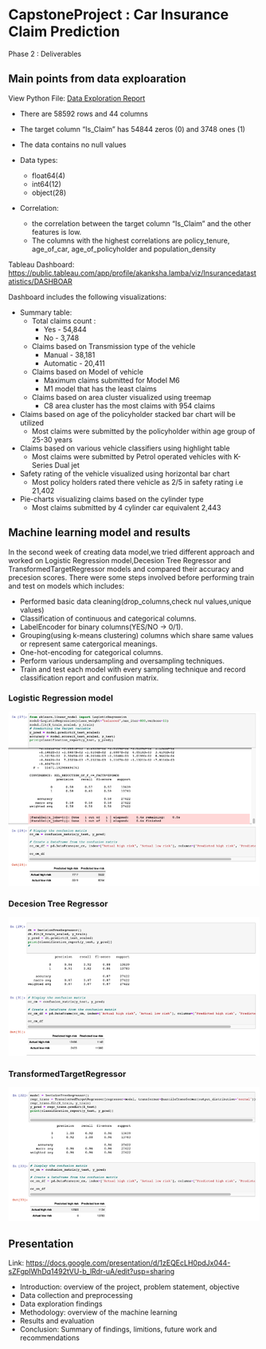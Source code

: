 # CapstoneProject : Car Insurance Claim Prediction

Phase 2 : Deliverables

## Main points from data exploaration
View Python File: [Data Exploration Report](data_exploration.ipynb) </br>
- There are 58592 rows and 44 columns 
- The target column “Is_Claim” has 54844 zeros (0) and 3748 ones (1) 
- The data contains no null values
- Data types: 
	- float64(4)
	- int64(12)
	- object(28)

- Correlation:
	- the correlation between the target column “Is_Claim” and the other features is low. 
	- The columns with the highest correlations are policy_tenure, age_of_car, age_of_policyholder and population_density

Tableau Dashboard:  https://public.tableau.com/app/profile/akanksha.lamba/viz/Insurancedatastatistics/DASHBOAR

Dashboard includes the following visualizations:

- Summary table: 
	- Total claims count : 
		- Yes - 54,844
		- No -   3,748
	- Claims based on Transmission type of the vehicle
		- Manual - 38,181
		- Automatic - 20,411
	- Claims based on Model of vehicle
		- Maximum claims submitted for Model M6
		- M1 model that has the least claims 
	- Claims based on area cluster visualized using treemap
		- C8 area cluster has the most claims with 954 claims
- Claims based on age of the policyholder stacked bar chart will be utilized
	- Most claims were submitted by the policyholder within age group of 25-30 years
- Claims based on various vehicle classifiers using highlight table
	- Most claims were submitted by Petrol operated vehicles with K-Series Dual jet
- Safety rating of the vehicle visualized using horizontal bar chart
	- Most policy holders rated there vehicle as 2/5 in safety rating i.e 21,402
- Pie-charts visualizing claims based on the cylinder type
	- Most claims submitted by 4 cylinder car equivalent 2,443
	
## Machine learning model and results

In the second week of creating data model,we tried different approach and worked on Logistic Regression model,Decesion Tree Regressor and TransformedTargetRegressor models and compared their accuracy and precesion scores.
There were some steps involved before performing train and test on models which includes:
- Performed basic data cleaning(drop_columns,check nul values,unique values)
- Classification of continuous and categorical columns.
- LabelEncoder for binary columns(YES/NO -> 0/1).
- Grouping(using k-means clustering) columns which share same values or represent same catergorical meanings.
- One-hot-encoding for categorical columns.
- Perform various undersampling and oversampling techniques.
- Train and test each model with every sampling technique and record classification report and confusion matrix.


### Logistic Regression model

![lr](Resources/lr_score.png)

### Decesion Tree Regressor  

![dt](Resources/dt_score.png)

### TransformedTargetRegressor

![ttr](Resources/ttr_score.png)


## Presentation 
Link: https://docs.google.com/presentation/d/1zEQEcLH0pdJx044-sZFgpIWhDq1492tVU-b_lRdr-uA/edit?usp=sharing

- Introduction: overview of the project, problem statement, objective
- Data collection and preprocessing
- Data exploration findings
- Methodology: overview of the machine learning
- Results and evaluation 
- Conclusion: Summary of findings, limitions, future work and recommendations

